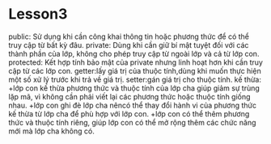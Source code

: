 # Lesson3
public: Sử dụng khi cần công khai thông tin hoặc phương thức để có thể truy cập từ bất kỳ đâu.
private: Dùng khi cần giữ bí mật tuyệt đối với các thành phần của lớp, không cho phép truy cập từ ngoài lớp và cả từ lớp con.
protected: Kết hợp tính bảo mật của private nhưng linh hoạt hơn khi cần truy cập từ các lớp con.
getter:lấy giá trị của thuộc tính,dùng khi muốn thực hiện một số xử lý trước khi trả về giá trị.
setter:gán giá trị cho thuộc tính.
kế thừa:
+lớp con kế thừa phương thức và thuộc tính của lớp cha giúp giảm sự trùng lặp mã, vì không cần phải viết lại các phương thức hoặc thuộc tính giống nhau.
+lớp con ghi đè lớp cha nêncó thể thay đổi hành vi của phương thức kế thừa từ lớp cha để phù hợp với lớp con.
+lớp con có thể thêm phương thức và thuộc tính riêng, giúp lớp con có thể mở rộng thêm các chức năng mới mà lớp cha không có.
